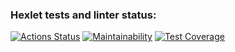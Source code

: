 ### Hexlet tests and linter status:
[![Actions Status](https://github.com/nunsez/java-project-71/actions/workflows/hexlet-check.yml/badge.svg)](https://github.com/nunsez/java-project-71/actions)
[![Maintainability](https://api.codeclimate.com/v1/badges/b7b5368f44458a9325c6/maintainability)](https://codeclimate.com/github/nunsez/java-project-71/maintainability)
[![Test Coverage](https://api.codeclimate.com/v1/badges/b7b5368f44458a9325c6/test_coverage)](https://codeclimate.com/github/nunsez/java-project-71/test_coverage)

